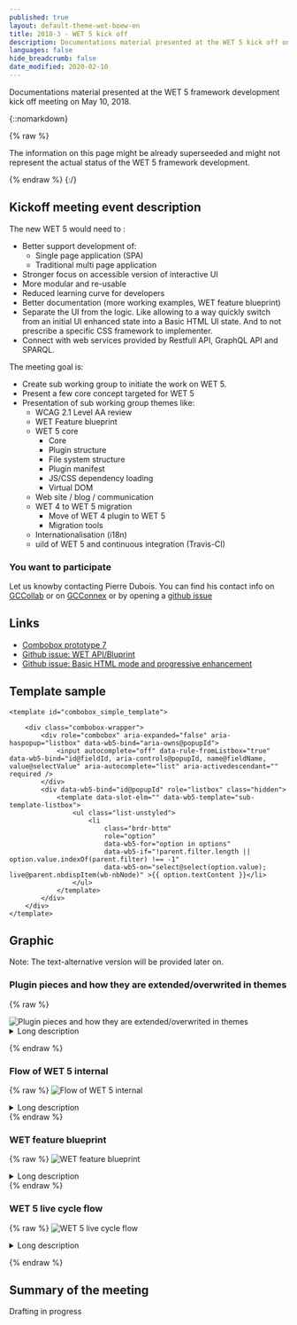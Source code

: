 ```yaml
---
published: true
layout: default-theme-wet-boew-en
title: 2018-3 - WET 5 kick off
description: Documentations material presented at the WET 5 kick off on May 10, 2018
languages: false
hide_breadcrumb: false
date_modified: 2020-02-10
---
```



Documentations material presented at the WET 5 framework development kick off meeting on May 10, 2018. 

{::nomarkdown}

{% raw %}

<div class="alert alert-info">
	<p>The information on this page might be already superseeded and might not represent the actual status of the WET 5 framework development.</p>
</div>

{% endraw %}
{:/}


## Kickoff meeting event description


The new WET 5 would need to :
* Better support development of:
	* Single page application (SPA)
	* Traditional multi page application
* Stronger focus on accessible version of interactive UI
* More modular and re-usable
* Reduced learning curve for developers
* Better documentation (more working examples, WET feature blueprint)
* Separate the UI from the logic. Like allowing to a way quickly switch from an initial UI enhanced state into a Basic HTML UI state. And to not prescribe a specific CSS framework to implementer.
* Connect with web services provided by Restfull API, GraphQL API and SPARQL.
 
The meeting goal is:
* Create sub working group to initiate the work on WET 5.
* Present a few core concept targeted for WET 5
* Presentation of sub working group themes like:
	* WCAG 2.1 Level AA review
	* WET Feature blueprint
	* WET 5 core
		* Core
		* Plugin structure
		* File system structure
		* Plugin manifest
		* JS/CSS dependency loading
		* Virtual DOM
	* Web site / blog / communication
	* WET 4 to WET 5 migration
		* Move of WET 4 plugin to WET 5
		* Migration tools
	* Internationalisation (i18n)
	* uild of WET 5 and continuous integration (Travis-CI)


### You want to participate

Let us knowby contacting Pierre Dubois. You can find his contact info on [GCCollab](https://gccollab.ca/profile/Pierre.Dubois) or on [GCConnex](https://gcconnex.gc.ca/profile/duboisp) or by opening a [github issue](https://github.com/wet-boew/wet-boew/issues)

## Links

* [Combobox prototype 7](http://wet-boew.github.io/wet-boew-documentation/research/2018-1-combobox-prototype-7.html)
* [Github issue: WET API/Bluprint](https://github.com/wet-boew/wet-boew/issues/8358)
* [Github issue: Basic HTML mode and progressive enhancement](https://github.com/wet-boew/wet-boew/issues/8357)

## Template sample

```
<template id="combobox_simple_template">

	<div class="combobox-wrapper">
		<div role="combobox" aria-expanded="false" aria-haspopup="listbox" data-wb5-bind="aria-owns@popupId">
			<input autocomplete="off" data-rule-fromListbox="true" data-wb5-bind="id@fieldId, aria-controls@popupId, name@fieldName, value@selectValue" aria-autocomplete="list" aria-activedescendant="" required />
		</div>
		<div data-wb5-bind="id@popupId" role="listbox" class="hidden">
			<template data-slot-elm="" data-wb5-template="sub-template-listbox">
				<ul class="list-unstyled">
					<li 
						class="brdr-bttm" 
						role="option" 
						data-wb5-for="option in options" 
						data-wb5-if="!parent.filter.length || option.value.indexOf(parent.filter) !== -1"
						data-wb5-on="select@select(option.value); live@parent.nbdispItem(wb-nbNode)" >{{ option.textContent }}</li>
				</ul>
			</template>
		</div>
	</div>
</template>
```

## Graphic

Note: The text-alternative version will be provided later on.

### Plugin pieces and how they are extended/overwrited in themes

{% raw %}

<img src="2018-assets/3-plugin-pieces.png.jpg" class="img-responsive" alt="Plugin pieces and how they are extended/overwrited in themes" />

<details>
	<summary>Long description</summary>
	<p>There is two group:</p>
	<ul>
		<li>WET 5, Limited to the basic markup and pure CSS style</li>
		<li>GCWeb, Overide of the basic UI and Style. Uses the logic as defined by teh core</li>
	</ul>
	<p>There is four component in WET 5. The description also describe the relationship with GCWeb theme.</p>
	<dl>
		<dt>UI basic template</dt>
		<dd>It can be overwrite for GCWeb and became a template using bootstrap markup</dd>
		<dt>Style (Pure)</dt>
		<dd>It can be overwrite for GCWeb and became bootstrap</dd>
		<dt>Configuration</dt>
		<dd>It can be extend and became a GCWeb configuration</dd>
		<dt>Logic (javascript)</dt>
		<dd>It can be extended, but it will be mostly be re-used as is.</dd>
	</dl>
</details>

{% endraw %}

### Flow of WET 5 internal

{% raw %}
<img src="2018-assets/3-wet5-flow-internal.jpg" class="img-responsive" alt="Flow of WET 5 internal" />
<details>
	<summary>Long description</summary>
	<p>The following are two entry that merge into the Contextualized information (JSON)</p>
	<ul>
		<li>Pre-render UI</li>
		<li>External data (JSON, CSV, API)</li>
	</ul>
	<p>The "Contextualized information (JSON)" are merged in the "Logic (JSON)" along with the "Configuration (JSON)"</p>
	<p>The "Logic (JSON)" would render the UI with a reactiveness the following sample template</p>
	<ul>
		<li>Basic HTML</li>
		<li>Enhanced Mobile</li>
		<li>Enhanced Tablet</li>
		<li>Enhanced Desktop</li>
	</ul>
	<p>The UI generated by those template would be able to trigger events that would dealt with the "Logic (JSON)"</p>
</details>
{% endraw %}

### WET feature blueprint

{% raw %}
<img src="2018-assets/3-wet-feature-blueprint.jpg" class="img-responsive" alt="WET feature blueprint" />
<details>
	<summary>Long description</summary>
<ul>
	<li>Logic (Function and properties defined in the plugin)</li>
	<li>Configuration (JSON)</li>
	<li>User interface (Contextualized information in JSON)</li>
	<li>Template (Plus each variant) (HTML markup)
		<ul>
			<li>CSS (One per template)</li>
			<li>Wireframe (one per template)</li>
		</ul>
</li>
</ul>
<p>Note: Using RDF vocabulary is going to be considered to document the WET feature blueprint</p>
</details>
{% endraw %}

### WET 5 live cycle flow

{% raw %}
<img src="2018-assets/3-wet5-live-cycle-flow.jpg" class="img-responsive" alt="WET 5 live cycle flow" />
<details>
	<summary>Long description</summary>
	<ol>
		<li>Server backend</li>
		<li>Browser receive RAW HTML</li>
		<li>Browser HTML Parsing</li>
		<li>DOM Walk by WET</li>
		<li>WET initialize JSON UI representation</li>
		<li>WET initiate plugins</li>
		<li>Templating engine (Binding or generate a new UI)</li>
		<li>UI Ready and functional</li>
		<li>The user triggers an Event</li>
		<li>A method in the plugin is called</li>
		<li>The method modify a properties in the JSON plugin</li>
		<li>The reactiveness updates the current UI with the latest information</li>
		<li>Go back at item 8 - The UI ready and functional</li>
	</ol>
	<p>External event (Ex. from an API call) would go back at item 10 (A method in the plugin is called) in the previous list</p>
	<p>Item 1 to 3 are browser manipulation</p>
	<p>Item 4 to 6 are WET initialization work</p>
	<p>Item 7 and all the rest is the live cycle of plugin</p>
</details>

{% endraw %}


## Summary of the meeting

Drafting in progress
